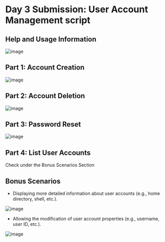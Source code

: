 # Day 3 Submission: User Account Management script

## Help and Usage Information

![image](https://github.com/sakshirathoree/BashBlaze-7-Days-of-Bash-Scripting-Challenge/assets/67737704/ccd83a02-93bf-4178-8aad-9f357953d639)


## Part 1: Account Creation

![image](https://github.com/sakshirathoree/BashBlaze-7-Days-of-Bash-Scripting-Challenge/assets/67737704/27e6befa-b049-4b3e-a524-76424556358b)

## Part 2: Account Deletion

![image](https://github.com/sakshirathoree/BashBlaze-7-Days-of-Bash-Scripting-Challenge/assets/67737704/4e2dc769-4fe5-4284-bbb9-b3b88df1428d)

## Part 3: Password Reset

![image](https://github.com/sakshirathoree/BashBlaze-7-Days-of-Bash-Scripting-Challenge/assets/67737704/1fccd04d-a4e5-4b65-bef1-f9a62690fafa)

## Part 4: List User Accounts
Check under the Bonus Scenarios Section

## Bonus Scenarios
- Displaying more detailed information about user accounts (e.g., home directory, shell, etc.).

![image](https://github.com/sakshirathoree/BashBlaze-7-Days-of-Bash-Scripting-Challenge/assets/67737704/6fa71939-b930-4cfe-b4bc-dfdc910e9fe2)

- Allowing the modification of user account properties (e.g., username, user ID, etc.).

![image](https://github.com/sakshirathoree/BashBlaze-7-Days-of-Bash-Scripting-Challenge/assets/67737704/7b2a411f-2412-4506-aa7a-61702510c4b8)


